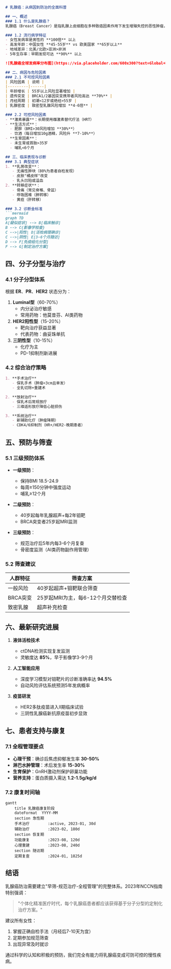 

```markdown
# 乳腺癌：从病因到防治的全面科普

## 一、概述
### 1.1 什么是乳腺癌？
乳腺癌（Breast Cancer）是指乳腺上皮细胞在多种致癌因素作用下发生增殖失控的恶性肿瘤，其发病率居女性恶性肿瘤首位。全球每年新发病例超 **200万例**，中国乳腺癌发病率以每年 **3%-4%** 的速度递增，发病年龄较欧美国家提前约10年。

### 1.2 流行病学特征
- 女性发病率是男性的 **100倍** 以上
- 高发年龄：中国女性 **45-55岁** vs 欧美国家 **65岁以上**
- 地域差异：北美/北欧>亚洲>非洲
- 5年生存率：早期发现可达 **90%** 以上

![乳腺癌全球发病率分布图](https://via.placeholder.com/600x300?text=Global+Breast+Cancer+Incidence)

## 二、病因与危险因素
### 2.1 不可控风险因素
| 风险因素 | 说明 |
|---------|------|
| 年龄增长 | 55岁以上风险显著增加 |
| 遗传突变 | BRCA1/2基因突变携带者风险高达 **70%** |
| 月经周期 | 初潮<12岁或绝经>55岁 |
| 乳腺密度 | 致密型乳腺风险增加 **4-6倍** |

### 2.2 可控风险因素
- **激素暴露**：长期使用雌激素替代疗法（HRT）
- **生活方式**：
  - 肥胖（BMI>30风险增加 **30%**）
  - 饮酒（每日增加10g酒精，风险升 **7-10%**）
- **生育因素**：
  - 未生育或首胎>35岁
  - 哺乳<6个月

## 三、临床表现与诊断
### 3.1 典型症状
1. **乳房改变**：
   - 无痛性肿块（80%为患者自检发现）
   - 皮肤"橘皮样"改变
   - 乳头凹陷或溢血
2. **转移症状**：
   - 骨痛（常见脊椎、骨盆）
   - 呼吸困难（肺转移）
   - 黄疸（肝转移）

### 3.2 诊断金标准
```mermaid
graph TD
A[疑似症状] --> B[临床触诊]
B --> C{影像学检查}
C -->|阳性| D[活检病理确诊]
C -->|阴性| E[3-6个月随访]
D --> F[免疫组化分型]
F --> G[制定治疗方案]
```

## 四、分子分型与治疗
### 4.1 分子分型体系
根据 **ER**、**PR**、**HER2** 状态分为：
1. **Luminal型**（60-70%）
   - 内分泌治疗敏感
   - 常用药物：他莫昔芬、AI类药物
2. **HER2阳性型**（15-20%）
   - 靶向治疗获益显著
   - 代表药物：曲妥珠单抗
3. **三阴性型**（10-15%）
   - 化疗为主
   - PD-1抑制剂新进展

### 4.2 综合治疗策略
```markdown
1. **手术治疗**
   - 保乳手术（肿瘤<3cm且单发）
   - 全乳切除+重建术

2. **放射治疗**
   - 保乳术后常规放疗
   - 三维适形放疗降低心脏损伤

3. **系统治疗**
   - 新辅助化疗（肿瘤降期）
   - CDK4/6抑制剂（HR+/HER2-晚期患者）
```

## 五、预防与筛查
### 5.1 三级预防体系
- **一级预防**：
  - 保持BMI 18.5-24.9
  - 每周≥150分钟中强度运动
  - 哺乳≥12个月

- **二级预防**：
  - 40岁起每年乳腺超声+每2年钼靶
  - BRCA突变者25岁起MRI监测

- **三级预防**：
  - 规范治疗后5年内每3-6个月复查
  - 骨密度监测（AI类药物副作用管理）

### 5.2 筛查建议
| 人群特征 | 筛查方案 |
|---------|---------|
| 一般风险 | 40岁起超声+钼靶联合筛查 |
| BRCA突变 | 25岁起MRI为主，每6-12个月交替检查 |
| 致密乳腺 | 超声补充检查 |

## 六、最新研究进展
1. **液体活检技术**
   - ctDNA检测实现复发监测
   - 灵敏度达 **85%**，早于影像学3-9个月

2. **人工智能应用**
   - 深度学习模型对钼靶片的诊断准确率达 **94.5%**
   - 自动风险评估系统预测5年发病概率

3. **疫苗研发**
   - HER2多肽疫苗进入II期临床试验
   - 三阴性乳腺癌新抗原疫苗初步显效

## 七、患者支持与康复
### 7.1 全程管理要点
- **心理干预**：确诊后焦虑抑郁发生率 **30-50%**
- **淋巴水肿管理**：术后发生率 **15-30%**
- **生育保护**：GnRH激动剂保护卵巢功能
- **营养支持**：蛋白质摄入需达 **1.2-1.5g/kg/d**

### 7.2 康复时间轴
```mermaid
gantt
    title 乳腺癌康复阶段
    dateFormat  YYYY-MM
    section 急性期
    手术治疗        :active, 2023-01, 30d
    辅助治疗        :2023-02, 180d
    section 恢复期
    功能康复        :2023-08, 120d
    心理重建        :2023-08, 240d
    section 随访期
    定期复查        :2024-01, 1825d
```

## 结语
乳腺癌防治需要建立"早筛-规范治疗-全程管理"的完整体系。2023年NCCN指南特别强调：
> "个体化精准医疗时代，每个乳腺癌患者都应该获得基于分子分型的定制化治疗方案。"

建议所有女性：
1. 掌握正确自检手法（月经后7-10天为宜）
2. 定期参加规范筛查
3. 出现异常及时就诊

通过科学的认知和积极的预防，我们完全有能力将乳腺癌变成可防可控的慢性疾病。
```